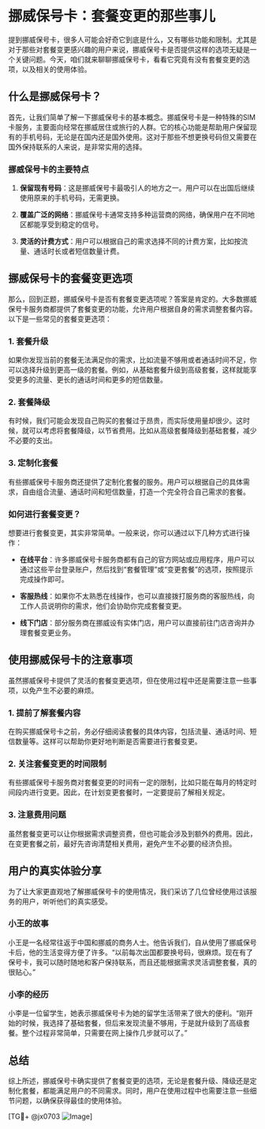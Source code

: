 # 挪威保号卡：套餐变更的那些事儿

提到挪威保号卡，很多人可能会好奇它到底是什么，又有哪些功能和限制。尤其是对于那些对套餐变更感兴趣的用户来说，挪威保号卡是否提供这样的选项无疑是一个关键问题。今天，咱们就来聊聊挪威保号卡，看看它究竟有没有套餐变更的选项，以及相关的使用体验。

## 什么是挪威保号卡？

首先，让我们简单了解一下挪威保号卡的基本概念。挪威保号卡是一种特殊的SIM卡服务，主要面向经常在挪威居住或旅行的人群。它的核心功能是帮助用户保留现有的手机号码，无论是在国内还是国外使用。这对于那些不想更换号码但又需要在国外保持联系的人来说，是非常实用的选择。

### 挪威保号卡的主要特点

1. **保留现有号码**：这是挪威保号卡最吸引人的地方之一。用户可以在出国后继续使用原来的手机号码，无需更换。
   
2. **覆盖广泛的网络**：挪威保号卡通常支持多种运营商的网络，确保用户在不同地区都能享受到稳定的信号。

3. **灵活的计费方式**：用户可以根据自己的需求选择不同的计费方案，比如按流量、通话时长或者短信数量计费。

## 挪威保号卡的套餐变更选项

那么，回到正题，挪威保号卡是否有套餐变更选项呢？答案是肯定的。大多数挪威保号卡服务商都提供了套餐变更的功能，允许用户根据自身的需求调整套餐内容。以下是一些常见的套餐变更选项：

### 1. 套餐升级

如果你发现当前的套餐无法满足你的需求，比如流量不够用或者通话时间不足，你可以选择升级到更高一级的套餐。例如，从基础套餐升级到高级套餐，这样就能享受更多的流量、更长的通话时间和更多的短信数量。

### 2. 套餐降级

有时候，我们可能会发现自己购买的套餐过于昂贵，而实际使用量却很少。这时候，就可以考虑将套餐降级，以节省费用。比如从高级套餐降级到基础套餐，减少不必要的支出。

### 3. 定制化套餐

有些挪威保号卡服务商还提供了定制化套餐的服务。用户可以根据自己的具体需求，自由组合流量、通话时间和短信数量，打造一个完全符合自己需求的套餐。

### 如何进行套餐变更？

想要进行套餐变更，其实非常简单。一般来说，你可以通过以下几种方式进行操作：

- **在线平台**：许多挪威保号卡服务商都有自己的官方网站或应用程序，用户可以通过这些平台登录账户，然后找到“套餐管理”或“变更套餐”的选项，按照提示完成操作即可。

- **客服热线**：如果你不太熟悉在线操作，也可以直接拨打服务商的客服热线，向工作人员说明你的需求，他们会协助你完成套餐变更。

- **线下门店**：部分服务商在挪威设有实体门店，用户可以直接前往门店咨询并办理套餐变更业务。

## 使用挪威保号卡的注意事项

虽然挪威保号卡提供了灵活的套餐变更选项，但在使用过程中还是需要注意一些事项，以免产生不必要的麻烦。

### 1. 提前了解套餐内容

在购买挪威保号卡之前，务必仔细阅读套餐的具体内容，包括流量、通话时间、短信数量等。这样可以帮助你更好地判断是否需要进行套餐变更。

### 2. 关注套餐变更的时间限制

有些挪威保号卡服务商对套餐变更的时间有一定的限制，比如只能在每月的特定时间段内进行变更。因此，在计划变更套餐时，一定要提前了解相关规定。

### 3. 注意费用问题

虽然套餐变更可以让你根据需求调整资费，但也可能会涉及到额外的费用。因此，在变更套餐之前，最好先咨询清楚相关费用，避免产生不必要的经济负担。

## 用户的真实体验分享

为了让大家更直观地了解挪威保号卡的使用情况，我们采访了几位曾经使用过该服务的用户，听听他们的真实感受。

### 小王的故事

小王是一名经常往返于中国和挪威的商务人士。他告诉我们，自从使用了挪威保号卡后，他的生活变得方便了许多。“以前每次出国都要换号码，很麻烦。现在有了保号卡，我可以随时随地和客户保持联系，而且还能根据需求灵活调整套餐，真的很贴心。”

### 小李的经历

小李是一位留学生，她表示挪威保号卡为她的留学生活带来了很大的便利。“刚开始的时候，我选择了基础套餐，但后来发现流量不够用，于是就升级到了高级套餐。整个过程非常简单，只需要在网上操作几步就可以了。”

## 总结

综上所述，挪威保号卡确实提供了套餐变更的选项，无论是套餐升级、降级还是定制化套餐，都能满足用户的不同需求。同时，用户在使用过程中也需要注意一些细节问题，以确保获得最佳的使用体验。

[TG💪+ @jx0703 ![Image](https://github.com/user-attachments/assets/dbca1d08-cadb-493c-b0ec-ad6f7a83f270)]